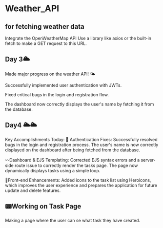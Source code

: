 # Weather_API
## for fetching weather data 
Integrate the OpenWeatherMap API
Use a library like axios or the built-in fetch to make a GET request to this URL.
## Day 3🌥️
 

 Made major progress on the weather API! 🌤️

Successfully implemented user authentication with JWTs.

Fixed critical bugs in the login and registration flow.

The dashboard now correctly displays the user's name by fetching it from the database.

## Day4 🌥️🌥
Key Accomplishments Today: 🚀
Authentication Fixes: Successfully resolved bugs in the login and registration process. The user's name is now correctly displayed on the dashboard after being fetched from the database.

〰️Dashboard & EJS Templating: Corrected EJS syntax errors and a server-side route issue to correctly render the tasks page. The page now dynamically displays tasks using a simple loop.

🦋Front-end Enhancements: Added icons to the task list using Heroicons, which improves the user experience and prepares the application for future update and delete features.


##  📟Working on Task Page

Making a page where the user can se what task they have created.


